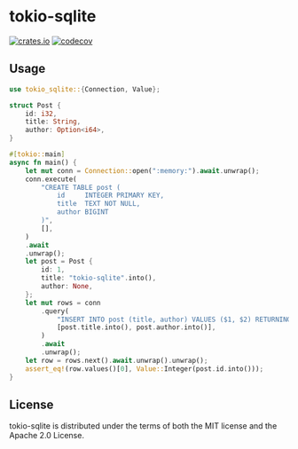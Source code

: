 # tokio-sqlite

[![crates.io](https://img.shields.io/crates/v/tokio-sqlite.svg)](https://crates.io/crates/tokio-sqlite)
[![codecov](https://codecov.io/gh/udovin/tokio-sqlite/graph/badge.svg?token=QCgfDbPUWH)](https://codecov.io/gh/udovin/tokio-sqlite)

## Usage

```rust
use tokio_sqlite::{Connection, Value};

struct Post {
    id: i32,
    title: String,
    author: Option<i64>,
}

#[tokio::main]
async fn main() {
    let mut conn = Connection::open(":memory:").await.unwrap();
    conn.execute(
        "CREATE TABLE post (
            id     INTEGER PRIMARY KEY,
            title  TEXT NOT NULL,
            author BIGINT
        )",
        [],
    )
    .await
    .unwrap();
    let post = Post {
        id: 1,
        title: "tokio-sqlite".into(),
        author: None,
    };
    let mut rows = conn
        .query(
            "INSERT INTO post (title, author) VALUES ($1, $2) RETURNING id",
            [post.title.into(), post.author.into()],
        )
        .await
        .unwrap();
    let row = rows.next().await.unwrap().unwrap();
    assert_eq!(row.values()[0], Value::Integer(post.id.into()));
}
```

## License

tokio-sqlite is distributed under the terms of both the MIT license and the Apache 2.0 License.
